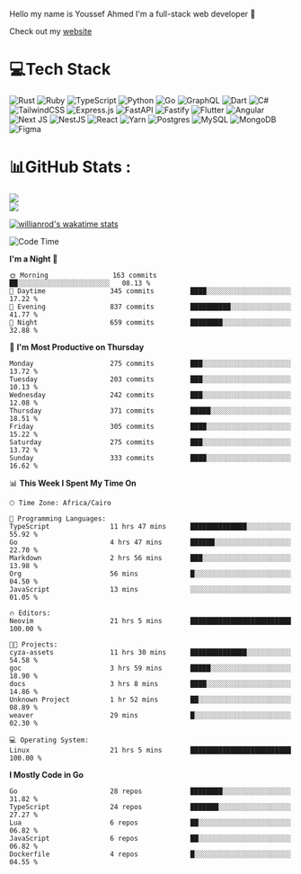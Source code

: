 Hello my name is Youssef Ahmed I'm a full-stack web developer 👋

Check out my [website](https://youssefahmed.vercel.app)
 
# 💻Tech Stack

![Rust](https://img.shields.io/badge/rust-%23000000.svg?style=for-the-badge&logo=rust&logoColor=white) ![Ruby](https://img.shields.io/badge/ruby-%23CC342D.svg?style=for-the-badge&logo=ruby&logoColor=white) ![TypeScript](https://img.shields.io/badge/typescript-%23007ACC.svg?style=for-the-badge&logo=typescript&logoColor=white) ![Python](https://img.shields.io/badge/python-3670A0?style=for-the-badge&logo=python&logoColor=ffdd54) ![Go](https://img.shields.io/badge/go-%2300ADD8.svg?style=for-the-badge&logo=go&logoColor=white) ![GraphQL](https://img.shields.io/badge/-GraphQL-E10098?style=for-the-badge&logo=graphql&logoColor=white) ![Dart](https://img.shields.io/badge/dart-%230175C2.svg?style=for-the-badge&logo=dart&logoColor=white) ![C#](https://img.shields.io/badge/c%23-%23239120.svg?style=for-the-badge&logo=c-sharp&logoColor=white) ![TailwindCSS](https://img.shields.io/badge/tailwindcss-%2338B2AC.svg?style=for-the-badge&logo=tailwind-css&logoColor=white) ![Express.js](https://img.shields.io/badge/express.js-%23404d59.svg?style=for-the-badge&logo=express&logoColor=%2361DAFB) ![FastAPI](https://img.shields.io/badge/FastAPI-005571?style=for-the-badge&logo=fastapi) ![Fastify](https://img.shields.io/badge/fastify-%23000000.svg?style=for-the-badge&logo=fastify&logoColor=white) ![Flutter](https://img.shields.io/badge/Flutter-%2302569B.svg?style=for-the-badge&logo=Flutter&logoColor=white) ![Angular](https://img.shields.io/badge/angular-%23DD0031.svg?style=for-the-badge&logo=angular&logoColor=white) ![Next JS](https://img.shields.io/badge/Next-black?style=for-the-badge&logo=next.js&logoColor=white) ![NestJS](https://img.shields.io/badge/nestjs-%23E0234E.svg?style=for-the-badge&logo=nestjs&logoColor=white) ![React](https://img.shields.io/badge/react-%2320232a.svg?style=for-the-badge&logo=react&logoColor=%2361DAFB) ![Yarn](https://img.shields.io/badge/yarn-%232C8EBB.svg?style=for-the-badge&logo=yarn&logoColor=white) ![Postgres](https://img.shields.io/badge/postgres-%23316192.svg?style=for-the-badge&logo=postgresql&logoColor=white) ![MySQL](https://img.shields.io/badge/mysql-%2300f.svg?style=for-the-badge&logo=mysql&logoColor=white) ![MongoDB](https://img.shields.io/badge/MongoDB-%234ea94b.svg?style=for-the-badge&logo=mongodb&logoColor=white)     ![Figma](https://img.shields.io/badge/figma-%23F24E1E.svg?style=for-the-badge&logo=figma&logoColor=white)

# 📊GitHub Stats :

![](https://github-readme-stats.vercel.app/api?username=joetifa2003&theme=tokyonight&hide_border=false&include_all_commits=false&count_private=false)<br/>
![](https://github-readme-streak-stats.herokuapp.com/?user=joetifa2003&theme=tokyonight&hide_border=false)<br/>

[![willianrod's wakatime stats](https://github-readme-stats.vercel.app/api/wakatime?username=joetifa2003&layout=compact)](https://github.com/anuraghazra/github-readme-stats)
<!--START_SECTION:waka-->
![Code Time](http://img.shields.io/badge/Code%20Time-3%2C602%20hrs%2022%20mins-blue)

**I'm a Night 🦉** 

```text
🌞 Morning                163 commits         ██░░░░░░░░░░░░░░░░░░░░░░░   08.13 % 
🌆 Daytime                345 commits         ████░░░░░░░░░░░░░░░░░░░░░   17.22 % 
🌃 Evening                837 commits         ██████████░░░░░░░░░░░░░░░   41.77 % 
🌙 Night                  659 commits         ████████░░░░░░░░░░░░░░░░░   32.88 % 
```
📅 **I'm Most Productive on Thursday** 

```text
Monday                   275 commits         ███░░░░░░░░░░░░░░░░░░░░░░   13.72 % 
Tuesday                  203 commits         ███░░░░░░░░░░░░░░░░░░░░░░   10.13 % 
Wednesday                242 commits         ███░░░░░░░░░░░░░░░░░░░░░░   12.08 % 
Thursday                 371 commits         █████░░░░░░░░░░░░░░░░░░░░   18.51 % 
Friday                   305 commits         ████░░░░░░░░░░░░░░░░░░░░░   15.22 % 
Saturday                 275 commits         ███░░░░░░░░░░░░░░░░░░░░░░   13.72 % 
Sunday                   333 commits         ████░░░░░░░░░░░░░░░░░░░░░   16.62 % 
```


📊 **This Week I Spent My Time On** 

```text
🕑︎ Time Zone: Africa/Cairo

💬 Programming Languages: 
TypeScript               11 hrs 47 mins      ██████████████░░░░░░░░░░░   55.92 % 
Go                       4 hrs 47 mins       ██████░░░░░░░░░░░░░░░░░░░   22.70 % 
Markdown                 2 hrs 56 mins       ███░░░░░░░░░░░░░░░░░░░░░░   13.98 % 
Org                      56 mins             █░░░░░░░░░░░░░░░░░░░░░░░░   04.50 % 
JavaScript               13 mins             ░░░░░░░░░░░░░░░░░░░░░░░░░   01.05 % 

🔥 Editors: 
Neovim                   21 hrs 5 mins       █████████████████████████   100.00 % 

🐱‍💻 Projects: 
cyza-assets              11 hrs 30 mins      ██████████████░░░░░░░░░░░   54.58 % 
goc                      3 hrs 59 mins       █████░░░░░░░░░░░░░░░░░░░░   18.90 % 
docs                     3 hrs 8 mins        ████░░░░░░░░░░░░░░░░░░░░░   14.86 % 
Unknown Project          1 hr 52 mins        ██░░░░░░░░░░░░░░░░░░░░░░░   08.89 % 
weaver                   29 mins             █░░░░░░░░░░░░░░░░░░░░░░░░   02.30 % 

💻 Operating System: 
Linux                    21 hrs 5 mins       █████████████████████████   100.00 % 
```

**I Mostly Code in Go** 

```text
Go                       28 repos            ████████░░░░░░░░░░░░░░░░░   31.82 % 
TypeScript               24 repos            ███████░░░░░░░░░░░░░░░░░░   27.27 % 
Lua                      6 repos             ██░░░░░░░░░░░░░░░░░░░░░░░   06.82 % 
JavaScript               6 repos             ██░░░░░░░░░░░░░░░░░░░░░░░   06.82 % 
Dockerfile               4 repos             █░░░░░░░░░░░░░░░░░░░░░░░░   04.55 % 
```




<!--END_SECTION:waka-->
